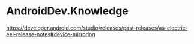 # AndroidDev.Knowledge
https://developer.android.com/studio/releases/past-releases/as-electric-eel-release-notes#device-mirroring
